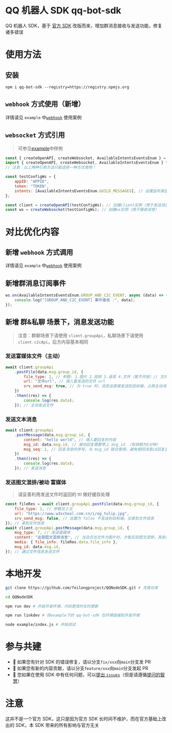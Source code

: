 # QQ 机器人 SDK qq-bot-sdk

QQ 机器人 SDK，基于 [官方 SDK](https://github.com/tencent-connect/bot-node-sdk) 改版而来，增加群消息接收与发送功能，修复诸多错误

# 使用方法

## 安装

```shell
npm i qq-bot-sdk --registry=https://registry.npmjs.org
```

## `webhook` 方式使用（新增）

详情请见 `example` 中[`webhook`](/example/webhook) 使用案例

## `websocket` 方式引用

> 可参见[example](/example)中样例

```js
const { createOpenAPI, createWebsocket, AvailableIntentsEventsEnum } = require("qq-bot-sdk"); // commonjs引用方法
import { createOpenAPI, createWebsocket, AvailableIntentsEventsEnum } from "qq-bot-sdk"; // es引用方法
// 注意：以上两种引用方法只能选择一种方式使用！

const testConfigWs = {
    appID: "APPID",
    token: "TOKEN",
    intents: [AvailableIntentsEventsEnum.GUILD_MESSAGES], // 设置监听类型
};

const client = createOpenAPI(testConfigWs); // 创建client实例（用于发送消息）
const ws = createWebsocket(testConfigWs); // 创建ws实例（用于接收消息）
```

# 对比优化内容

## 新增 `webhook` 方式调用

详情请见 `example` 中[`webhook`](/example/webhook) 使用案例

## 新增群消息订阅事件

```js
ws.on(AvailableIntentsEventsEnum.GROUP_AND_C2C_EVENT, async (data) => {
    console.log("[GROUP_AND_C2C_EVENT] 事件接收 :", data);
});
```

## 新增 群&私聊 场景下，消息发送功能

> 注意：群聊场景下请使用 `client.groupApi`，私聊场景下请使用 `client.c2cApi`，后方内容基本相同

### 发送富媒体文件（主动）

```js
await client.groupApi
    .postFile(data.msg.group_id, {
        file_type: 1, // 参数: 1.图片 2.视频 3.语音 4.文件（暂不开放）// 文件格式: 图片png/jpg 视频mp4 语音silk
        url: "文件url", // 填入要发送的文件 url
        srv_send_msg: true, // 为 true 时，消息会直接发送到目标端，占用主动消息频次，超频会发送失败。
    })
    .then((res) => {
        console.log(res.data);
    }); // 主动发送文件
```

### 发送文本消息

```js
await client.groupApi
    .postMessage(data.msg.group_id, {
        content: "hello world", // 填入要回复的内容
        msg_id: data.msg.id, // 被动回复需要带上 msg_id （有效期为5分钟）
        msg_seq: 1, // 回复消息的序号，与 msg_id 联合使用，避免相同消息id回复重复发送，不填默认是1(非sdk默认)。相同的 msg_id + msg_seq 重复发送会失败。
    })
    .then((res) => {
        console.log(res.data);
    }); // 发送消息
```

### 发送图文混排/被动 富媒体

> 请妥善利用发送文件时返回的 ttl 做好缓存处理

```js
const fileRes = await client.groupApi.postFile(data.msg.group_id, {
    file_type: 1, // 参数见上文
    url: "https://www.w3school.com.cn/i/eg_tulip.jpg",
    srv_send_msg: false, // 设置为 false 不发送到目标端，仅拿到文件信息
}); // 拿到文件信息
await client.groupApi.postMessage(data.msg.group_id, {
    msg_type: 7, // 发送富媒体
    content: "这是图文混排消息", // 当且仅当文件为图片时，才能实现图文混排，其余类型文件 content 会被忽略
    media: { file_info: fileRes.data.file_info },
    msg_id: data.msg.id,
}); // 通过文件信息发送文件
```

# 本地开发

```sh
git clone https://github.com/feilongproject/QQNodeSDK.git # 克隆仓库

cd QQNodeSDK

npm run dev # 开启开发环境，代码更改时实时更新

npm run linkdev # 将example下的 qq-bot-sdk 包环境链接到开发环境

node example/index.js # 开始测试

```

# 参与共建

-   👏 如果您有针对 SDK 的错误修复，请以分支`fix/xxx`向`main`分支发 PR
-   👏 如果您有新的内容贡献，请以分支`feature/xxx`向`main`分支发起 PR
-   👏 您如果在使用 SDK 中有任何问题，可以[提出 `issues`](https://github.com/feilongproject/QQNodeSDK/issues/new/choose)（但是请遵循[提问的智慧](https://github.com/ryanhanwu/How-To-Ask-Questions-The-Smart-Way/blob/main/README-zh_CN.md)）

# 注意

这并不是一个官方 SDK，这只是因为官方 SDK 长时间不维护，而在官方基础上改出的 SDK，本 SDK 带来的所有影响与官方无关
